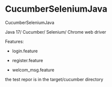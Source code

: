 # CucumberSeleniumJava
CucumberSeleniumJava

Java 17/ Cucumber/ Selenium/ Chrome web driver

Features: 

- login.feature

- register.feature

- welcom_msg.feature


the test repor is in the target/cucumber directory

